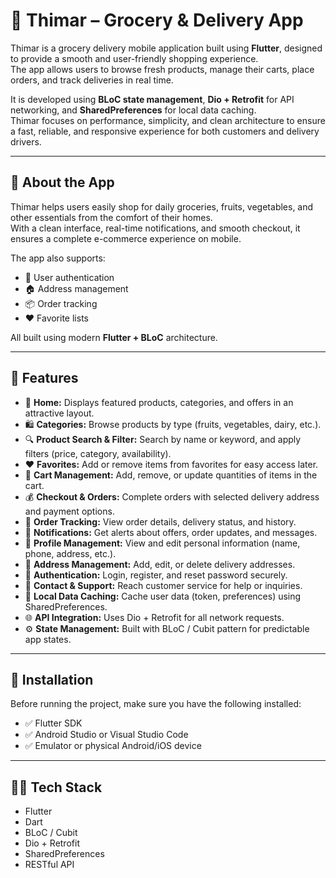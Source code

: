 # 🍎 Thimar – Grocery & Delivery App

Thimar is a grocery delivery mobile application built using **Flutter**, designed to provide a smooth and user-friendly shopping experience.  
The app allows users to browse fresh products, manage their carts, place orders, and track deliveries in real time.

It is developed using **BLoC state management**, **Dio + Retrofit** for API networking, and **SharedPreferences** for local data caching.  
Thimar focuses on performance, simplicity, and clean architecture to ensure a fast, reliable, and responsive experience for both customers and delivery drivers.

---

## 📝 About the App

Thimar helps users easily shop for daily groceries, fruits, vegetables, and other essentials from the comfort of their homes.  
With a clean interface, real-time notifications, and smooth checkout, it ensures a complete e-commerce experience on mobile.

The app also supports:
- 🧍 User authentication  
- 🏠 Address management  
- 📦 Order tracking  
- ❤️ Favorite lists  

All built using modern **Flutter + BLoC** architecture.

---

## 🚀 Features

- 🏬 **Home:** Displays featured products, categories, and offers in an attractive layout.  
- 🛍️ **Categories:** Browse products by type (fruits, vegetables, dairy, etc.).  
- 🔍 **Product Search & Filter:** Search by name or keyword, and apply filters (price, category, availability).  
- ❤️ **Favorites:** Add or remove items from favorites for easy access later.  
- 🛒 **Cart Management:** Add, remove, or update quantities of items in the cart.  
- 💰 **Checkout & Orders:** Complete orders with selected delivery address and payment options.  
- 🚚 **Order Tracking:** View order details, delivery status, and history.  
- 🧾 **Notifications:** Get alerts about offers, order updates, and messages.  
- 👤 **Profile Management:** View and edit personal information (name, phone, address, etc.).  
- 🏡 **Address Management:** Add, edit, or delete delivery addresses.  
- 🔐 **Authentication:** Login, register, and reset password securely.  
- 💬 **Contact & Support:** Reach customer service for help or inquiries.  
- 💾 **Local Data Caching:** Cache user data (token, preferences) using SharedPreferences.  
- 🌐 **API Integration:** Uses Dio + Retrofit for all network requests.  
- ⚙️ **State Management:** Built with BLoC / Cubit pattern for predictable app states.

---

## 🧰 Installation

Before running the project, make sure you have the following installed:

- ✅ Flutter SDK  
- ✅ Android Studio or Visual Studio Code  
- ✅ Emulator or physical Android/iOS device  

---

## 🧑‍💻 Tech Stack

- Flutter  
- Dart  
- BLoC / Cubit  
- Dio + Retrofit  
- SharedPreferences  
- RESTful API  
